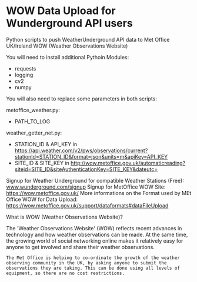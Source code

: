 # WOW Data Upload for Wunderground API users
Python scripts to push WeatherUnderground API data to Met Office UK/Ireland WOW (Weather Observations Website)

You will need to install additional Pythoin Modules:
- requests
- logging
- cv2
- numpy

You will also need to replace some parameters in both scripts:

metoffice_weather.py:
- PATH_TO_LOG

weather_getter_net.py:
- STATION_ID & API_KEY in https://api.weather.com/v2/pws/observations/current?stationId=STATION_ID&format=json&units=m&apiKey=API_KEY
- SITE_ID & SITE_KEY in http://wow.metoffice.gov.uk/automaticreading?siteid=SITE_ID&siteAuthenticationKey=SITE_KEY&dateutc=

Signup for Weather Underground for compatible Weather Stations (Free): www.wunderground.com/signup
Signup for MetOffice WOW Site: https://wow.metoffice.gov.uk/
More informations on the Format used by MEt Office WOW for Data Upload: https://wow.metoffice.gov.uk/support/dataformats#dataFileUpload

What is WOW (Weather Observations Website)?

The 'Weather Observations Website' (WOW) reflects recent advances in technology and how weather observations can be made. At the same time, the growing world of social networking online makes it relatively easy for anyone to get involved and share their weather observations.

    The Met Office is helping to co-ordinate the growth of the weather observing community in the UK, by asking anyone to submit the observations they are taking. This can be done using all levels of equipment, so there are no cost restrictions.

